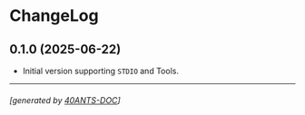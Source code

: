<a id="x-2840ANTS-MCP-DOCS-2FCHANGELOG-3A-40CHANGELOG-2040ANTS-DOC-2FLOCATIVES-3ASECTION-29"></a>

# ChangeLog

<a id="x-2840ANTS-MCP-DOCS-2FCHANGELOG-3A-3A-7C0-2E1-2E0-7C-2040ANTS-DOC-2FLOCATIVES-3ASECTION-29"></a>

## 0.1.0 (2025-06-22)

* Initial version supporting `STDIO` and Tools.


* * *
###### [generated by [40ANTS-DOC](https://40ants.com/doc/)]
